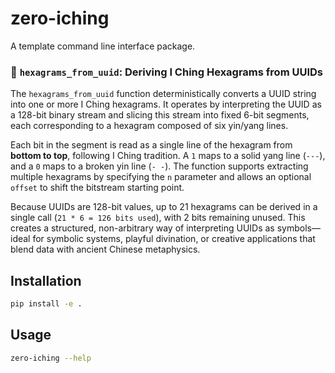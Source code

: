 # zero-iching

A template command line interface package.

### 🔢 `hexagrams_from_uuid`: Deriving I Ching Hexagrams from UUIDs

The `hexagrams_from_uuid` function deterministically converts a UUID string into one or more I Ching hexagrams. It operates by interpreting the UUID as a 128-bit binary stream and slicing this stream into fixed 6-bit segments, each corresponding to a hexagram composed of six yin/yang lines.

Each bit in the segment is read as a single line of the hexagram from **bottom to top**, following I Ching tradition. A `1` maps to a solid yang line (`---`), and a `0` maps to a broken yin line (`- -`). The function supports extracting multiple hexagrams by specifying the `n` parameter and allows an optional `offset` to shift the bitstream starting point.

Because UUIDs are 128-bit values, up to 21 hexagrams can be derived in a single call (`21 * 6 = 126 bits used`), with 2 bits remaining unused. This creates a structured, non-arbitrary way of interpreting UUIDs as symbols—ideal for symbolic systems, playful divination, or creative applications that blend data with ancient Chinese metaphysics.


## Installation

```bash
pip install -e .
```

## Usage

```bash
zero-iching --help
```
